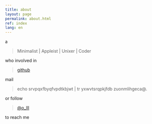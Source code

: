 ```yaml
---
title: about
layout: page
permalink: about.html
ref: index
lang: en
---
```


a

> Minimalist | Appleist | Unixer | Coder

who involved in 

> [github](https://github.com/waynezhang)

mail 

> echo srvpqxfbyqfvpdtkbjwt | tr yxwvtsrqpkjfdb zuonmlihgeca@.

or follow 

> [@o_lll](https://twitter.com/#!/o_lll)

to reach me
